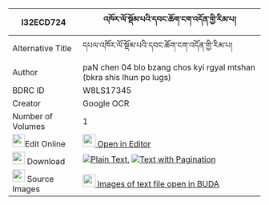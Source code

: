 |I32ECD724|འཁོར་ལོ་སྡོམ་པའི་དབང་ཆོག་ངག་འདོན་གྱི་རིམ་པ། 
| --- | --- 
|Alternative Title |དཔལ་འཁོར་ལོ་སྡོམ་པའི་དབང་ཆོག་ངག་འདོན་གྱི་རིམ་པ།
|Author| paN chen 04 blo bzang chos kyi rgyal mtshan (bkra shis lhun po lugs)
|BDRC ID | W8LS17345
|Creator | Google OCR
|Number of Volumes| 1
|<img width="25" src="https://img.icons8.com/color/25/000000/edit-property.png">Edit Online| [<img width="25" src="https://avatars.githubusercontent.com/u/45091458?s=200&v=4"> Open in Editor](http://editor.openpecha.org/I32ECD724)
|<img width="25" src="https://img.icons8.com/fluent/48/000000/download-2.png"/>  Download | [![](https://img.icons8.com/color/20/000000/txt.png)Plain Text](https://github.com/Openpecha/I32ECD724/releases/download/v1/khorlo_dompa_i_wang_chok_ngakd_plain_I32ECD724.zip), [![](https://img.icons8.com/color/20/000000/txt.png)Text with Pagination](https://github.com/Openpecha/I32ECD724/releases/download/v1/khorlo_dompa_i_wang_chok_ngakd_pages_I32ECD724.zip)
|<img width="25" src="https://img.icons8.com/plasticine/100/000000/pictures-folder.png"/>  Source Images | [<img width="25" src="https://library.bdrc.io/icons/BUDA-small.svg"> Images of text file open in BUDA](https://library.bdrc.io/show/bdr:W8LS17345)